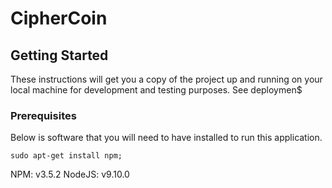 # CipherCoin

## Getting Started

These instructions will get you a copy of the project up and running on your local machine for development and testing purposes. See deploymen$

### Prerequisites

Below is software that you will need to have installed to run this application.

```
sudo apt-get install npm;
```

NPM: v3.5.2
NodeJS: v9.10.0

